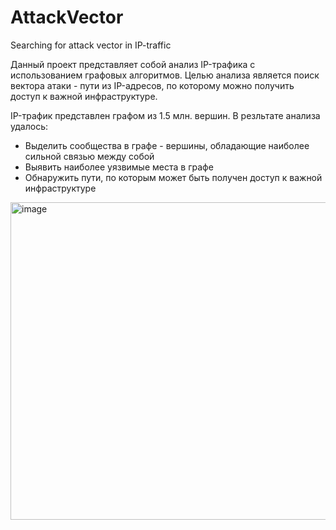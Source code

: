 # AttackVector
Searching for attack vector in IP-traffic

Данный проект представляет собой анализ IP-трафика с использованием графовых алгоритмов.
Целью анализа является поиск вектора атаки - пути из IP-адресов, по которому можно получить 
доступ к важной инфраструктуре.

IP-трафик представлен графом из 1.5 млн. вершин. В резльтате анализа удалось:
* Выделить сообщества в графе - вершины, обладающие наиболее сильной связью между собой
* Выявить наиболее уязвимые места в графе
* Обнаружить пути, по которым может быть получен доступ к важной инфраструктуре

<img width="508" alt="image" src="https://user-images.githubusercontent.com/86204727/216832167-2f4be3e6-5243-494d-9343-0bd5e9cda266.png">
